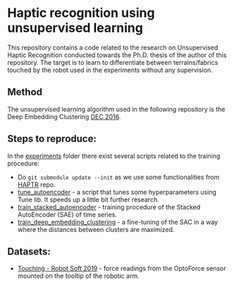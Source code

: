# Haptic recognition using unsupervised learning

This repository contains a code related to the research on Unsupervised Haptic Recognition conducted towards
the Ph.D. thesis of the author of this repository. The target is to learn to differentiate
between terrains/fabrics touched by the robot used in the experiments without any supervision.

## Method

The unsupervised learning algorithm used in the following repository is the
Deep Embedding Clustering [DEC 2016](https://dl.acm.org/doi/10.5555/3045390.3045442).

## Steps to reproduce:

In the [experiments](experiments) folder there exist several scripts related to the training procedure:

* Do ```git submodule update --init``` as we use some functionalities from [HAPTR](https://github.com/kolaszko/haptic_transformer) repo.
* [tune_autoencoder](experiments/tune.py) - a script that tunes some hyperparameters using
  Tune lib. It speeds up a little bit further research.
* [train_stacked_autoencoder](experiments/train_stacked_autoencoder.py) - training procedure of the Stacked
  AutoEncoder (SAE) of time series.
* [train_deep_embedding_clustering](experiments/train_dec.py) - a fine-tuning of the SAC in a way
  where the distances between clusters are maximized.

## Datasets:

* [Touching - Robot Soft 2019](https://drive.google.com/open?id=1NhUFJys-3D6-3BT6slBOmPYQa8bqx4cY) - force readings from
  the OptoForce sensor mounted on the tooltip of the robotic arm.
